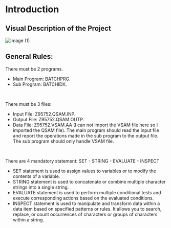 # Introduction

## Visual Description of the Project
![image (1)](https://github.com/ahmetfalan/CBLFINALCASE/assets/42276108/bf2ba1f3-4db3-40dc-9c1c-34817180fb21)

## General Rules:
There must be 2 programs.
  - Main Program: BATCHPRG.
  - Sub Program: BATCHIDX.
</br>

There must be 3 files:
  - Input File: Z95752.QSAM.INP.
  - Output File: Z95752.QSAM.OUTP.
  - Data File: Z95752.VSAM.AA (I can not import the VSAM file here so I imported the QSAM file).
The main program should read the input file and report the operations made in the sub program to the output file.
The sub program should only handle VSAM file.
</br>

There are 4 mandatory statement: SET - STRING - EVALUATE - INSPECT
  - SET statement is used to assign values to variables or to modify the contents of a variable. 
  - STRING statement is used to concatenate or combine multiple character strings into a single string. 
  - EVALUATE statement is used to perform multiple conditional tests and execute corresponding actions based on the evaluated conditions.
  - INSPECT statement is used to manipulate and transform data within a data item based on specified patterns or rules. It allows you to search, replace, or count occurrences of characters or groups of characters within a string. 

